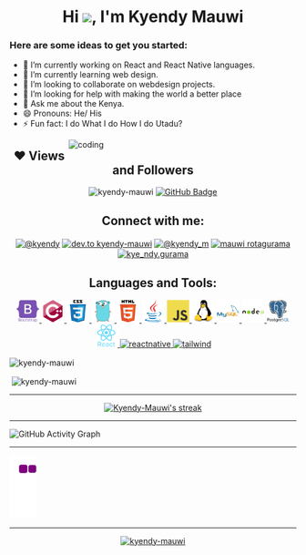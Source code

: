 <h1 align="center">Hi <img src="https://raw.githubusercontent.com/MartinHeinz/MartinHeinz/master/wave.gif" width="30px">, I'm Kyendy Mauwi</h1>

### Here are some ideas to get you started:

- 🔭 I’m currently working on React and React Native languages.
- 🌱 I’m currently learning web design.
- 👯 I’m looking to collaborate on webdesign projects.
- 🤔 I’m looking for help with making the world a better place
- 💬 Ask me about the Kenya.
- 😄 Pronouns: He/ His
- ⚡ Fun fact: I do What I do How I do Utadu? 

<img align="right" alt=coding width="400" src="https://i.pinimg.com/originals/ce/69/4f/ce694f560636dffcf42ecf40d4f2f962.gif">

<h2 align="center">❤ Views and Followers</h2>
<p align="center"> <img src="https://komarev.com/ghpvc/?username=kyendy-mauwi&label=Profile%20views&color=0e75b6&style=flat" alt="kyendy-mauwi" /> 
<a href="https://github.com/Kyendy-Mauwi?tab=followers"><img src="https://img.shields.io/github/followers/Kyendy-Mauwi?label=Followers&style=social" alt="GitHub Badge"></a></p>  



<h2 align="center">Connect with me:</h2>
<p align="center">
<a href="https://codepen.io/@kyendy" target="blank"><img align="center" src="https://raw.githubusercontent.com/rahuldkjain/github-profile-readme-generator/master/src/images/icons/Social/codepen.svg" alt="@kyendy" height="30" width="40" /></a>
<a href="https://dev.to/dev.to kyendy-mauwi" target="blank"><img align="center" src="https://raw.githubusercontent.com/rahuldkjain/github-profile-readme-generator/master/src/images/icons/Social/devto.svg" alt="dev.to kyendy-mauwi" height="30" width="40" /></a>
<a href="https://twitter.com/@kyendy_m" target="blank"><img align="center" src="https://raw.githubusercontent.com/rahuldkjain/github-profile-readme-generator/master/src/images/icons/Social/twitter.svg" alt="@kyendy_m" height="30" width="40" /></a>
<a href="https://fb.com/mauwi rotagurama" target="blank"><img align="center" src="https://raw.githubusercontent.com/rahuldkjain/github-profile-readme-generator/master/src/images/icons/Social/facebook.svg" alt="mauwi rotagurama" height="30" width="40" /></a>
<a href="https://instagram.com/kye_ndy.gurama" target="blank"><img align="center" src="https://raw.githubusercontent.com/rahuldkjain/github-profile-readme-generator/master/src/images/icons/Social/instagram.svg" alt="kye_ndy.gurama" height="30" width="40" /></a>
</p>

<h2 align="center">Languages and Tools:</h2>
<p align="center"> <a href="https://getbootstrap.com" target="_blank" rel="noreferrer"> <img src="https://raw.githubusercontent.com/devicons/devicon/master/icons/bootstrap/bootstrap-plain-wordmark.svg" alt="bootstrap" width="40" height="40"/> </a> <a href="https://www.w3schools.com/cpp/" target="_blank" rel="noreferrer"> <img src="https://raw.githubusercontent.com/devicons/devicon/master/icons/cplusplus/cplusplus-original.svg" alt="cplusplus" width="40" height="40"/> </a> <a href="https://www.w3schools.com/css/" target="_blank" rel="noreferrer"> <img src="https://raw.githubusercontent.com/devicons/devicon/master/icons/css3/css3-original-wordmark.svg" alt="css3" width="40" height="40"/> </a> <a href="https://golang.org" target="_blank" rel="noreferrer"> <img src="https://raw.githubusercontent.com/devicons/devicon/master/icons/go/go-original.svg" alt="go" width="40" height="40"/> </a> <a href="https://www.w3.org/html/" target="_blank" rel="noreferrer"> <img src="https://raw.githubusercontent.com/devicons/devicon/master/icons/html5/html5-original-wordmark.svg" alt="html5" width="40" height="40"/> </a> <a href="https://www.java.com" target="_blank" rel="noreferrer"> <img src="https://raw.githubusercontent.com/devicons/devicon/master/icons/java/java-original.svg" alt="java" width="40" height="40"/> </a> <a href="https://developer.mozilla.org/en-US/docs/Web/JavaScript" target="_blank" rel="noreferrer"> <img src="https://raw.githubusercontent.com/devicons/devicon/master/icons/javascript/javascript-original.svg" alt="javascript" width="40" height="40"/> </a> <a href="https://www.linux.org/" target="_blank" rel="noreferrer"> <img src="https://raw.githubusercontent.com/devicons/devicon/master/icons/linux/linux-original.svg" alt="linux" width="40" height="40"/> </a> <a href="https://www.mysql.com/" target="_blank" rel="noreferrer"> <img src="https://raw.githubusercontent.com/devicons/devicon/master/icons/mysql/mysql-original-wordmark.svg" alt="mysql" width="40" height="40"/> </a> <a href="https://nodejs.org" target="_blank" rel="noreferrer"> <img src="https://raw.githubusercontent.com/devicons/devicon/master/icons/nodejs/nodejs-original-wordmark.svg" alt="nodejs" width="40" height="40"/> </a> <a href="https://www.postgresql.org" target="_blank" rel="noreferrer"> <img src="https://raw.githubusercontent.com/devicons/devicon/master/icons/postgresql/postgresql-original-wordmark.svg" alt="postgresql" width="40" height="40"/> </a> <a href="https://reactjs.org/" target="_blank" rel="noreferrer"> <img src="https://raw.githubusercontent.com/devicons/devicon/master/icons/react/react-original-wordmark.svg" alt="react" width="40" height="40"/> </a> <a href="https://reactnative.dev/" target="_blank" rel="noreferrer"> <img src="https://reactnative.dev/img/header_logo.svg" alt="reactnative" width="40" height="40"/> </a> <a href="https://tailwindcss.com/" target="_blank" rel="noreferrer"> <img src="https://www.vectorlogo.zone/logos/tailwindcss/tailwindcss-icon.svg" alt="tailwind" width="40" height="40"/> </a> </p>

<p><img align="center" src="https://github-readme-stats.vercel.app/api/top-langs?username=kyendy-mauwi&show_icons=true&locale=en&layout=compact&&theme=react&hide_border=true&bg_color=0D1117" alt="kyendy-mauwi" /></p>

<p>&nbsp;<img align="center" src="https://github-readme-stats.vercel.app/api?username=kyendy-mauwi&show_icons=true&locale=en&&theme=react&hide_border=true&bg_color=0D1117" alt="kyendy-mauwi" /></p>

--------------------------------------------------------------------------------------------------------------------------------------------------------------
<p align="center">
    <a href="https://github.com/Kyendy-Mauwi/github-readme-streak-stats">
        <img title="🔥 Get streak stats for your profile at git.io/streak-stats" alt="Kyendy-Mauwi's streak" src="https://github-readme-streak-stats.herokuapp.com/?user=Kyendy-Mauwi&theme=black-ice&hide_border=true&stroke=0000&background=060A0CD0"/>
    </a>
</p>

--------------------------------------------------------------------------------------------------------------------------------------------------------------

![GitHub Activity Graph](https://activity-graph.herokuapp.com/graph?username=kyendy-mauwi&bg_color=0D1117&color=5BCDEC&line=5BCDEC&point=FFFFFF&hide_border=true) 

--------------------------------------------------------------------------------------------------------------------------------------------------------------

![snake gif](https://github.com/Kyendy-Mauwi/Kyendy-Mauwi/blob/output/github-contribution-grid-snake.gif)

--------------------------------------------------------------------------------------------------------------------------------------------------------------

<p align="center"> <a href="https://github.com/ryo-ma/github-profile-trophy"><img src="https://github-profile-trophy.vercel.app/?username=kyendy-mauwi" alt="kyendy-mauwi" /></a> </p>
